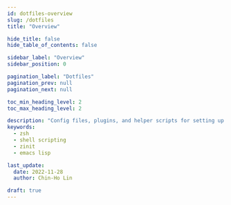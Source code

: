 ```yaml
---
id: dotfiles-overview
slug: /dotfiles
title: "Overview"

hide_title: false
hide_table_of_contents: false

sidebar_label: "Overview"
sidebar_position: 0

pagination_label: "Dotfiles"
pagination_prev: null
pagination_next: null

toc_min_heading_level: 2
toc_max_heading_level: 2

description: "Config files, plugins, and helper scripts for setting up macOS and Ubuntu."
keywords:
  - zsh
  - shell scripting
  - zinit
  - emacs lisp

last_update:
  date: 2022-11-28
  author: Chin-Ho Lin

draft: true
---
```

